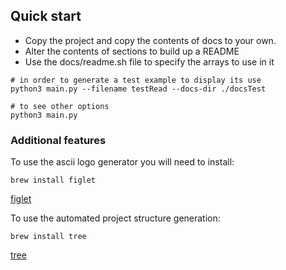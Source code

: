 ## Quick start

- Copy the project and copy the contents of docs to your own.
- Alter the contents of sections to build up a README
- Use the docs/readme.sh file to specify the arrays to use in it

```
# in order to generate a test example to display its use
python3 main.py --filename testRead --docs-dir ./docsTest

# to see other options
python3 main.py 
```

### Additional features

To use the ascii logo generator you will need to install:
```
brew install figlet
```
<a href="https://formulae.brew.sh/formula/figlet"> figlet </a>

To use the automated project structure generation:
```
brew install tree
```
<a href="https://formulae.brew.sh/formula/tree"> tree </a>